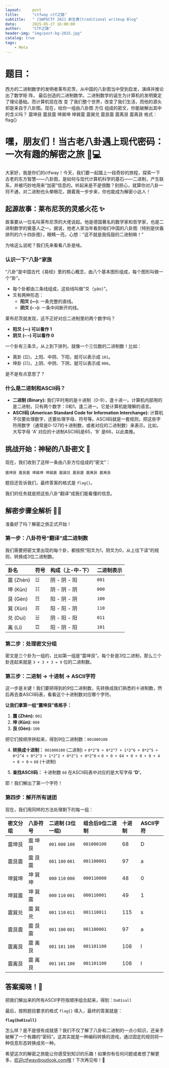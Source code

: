 ```yaml
---
layout:     post
title:      "ctfway ctf之路"
subtitle:   " [SWPUCTF 2021 新生赛]traditional writeup Blog"
date:       2025-05-27 16:00:00
author:     "CTF之路"
header-img: "img/post-bg-2015.jpg"
catalog: true
tags:
    - Meta
---
```

# 题目：
西方的二进制数学的发明者莱布尼茨，从中国的八卦图当中受到启发，演绎并推论出了数学矩
阵，
最后创造的二进制数学。二进制数学的诞生为计算机的发明奠定了理论基础。而计算机现在改
变
了我们整个世界，改变了我们生活，而他的源头却是来自于八卦图。现在，给你一组由八卦图
方位
组成的密文，你能破解出其中的含义吗？
震坤艮 震艮震 坤巽坤 坤巽震 震巽兑 震艮震 震离艮 震离艮
格式：flag{}

# 嘿，朋友们！当古老八卦遇上现代密码：一次有趣的解密之旅 🔮💻

大家好，我是你们的ctfway！今天，我们要一起踏上一段奇妙的旅程，探索一下古老的东方智慧——八卦图，是如何与现代计算机科学的基石——二进制，产生联系，并被巧妙地用来“加密”信息的。听起来是不是很酷？别担心，就算你对八卦一窍不通，对二进制也头晕眼花，跟着我一步步来，你也能成为解密小达人！

## 起源故事：莱布尼茨的灵感火花 ✨

故事要从一位名叫莱布尼茨的大佬说起。他是德国著名的数学家和哲学家，也是二进制数学的奠基人之一。据说，他老人家当年看到咱们中国的八卦图（特别是伏羲排列的六十四卦图），眼睛一亮，心想：“这不就是我捣鼓的二进制嘛！”

为啥这么说呢？我们先来看看八卦是啥。

### 认识一下“八卦”家族

“八卦”是中国古代《易经》里的核心概念，由八个基本图形组成，每个图形叫做一个“卦”。

*   每个卦都由三条线组成，这些线叫做“爻（yáo）”。
*   爻有两种形态：
    *   **阳爻 (—):** 一条完整的直线。
    *   **阴爻 (– –):** 一条中间断开的线。

莱布尼茨就发现，这不正好对应二进制里的两个数字吗？
*   **阳爻 (—)  可以看作  1**
*   **阴爻 (– –) 可以看作  0**

一个卦有三条爻，从上到下排列，就像一个三位数的二进制数！比如：
*   离卦 (☲)，上阳、中阴、下阳，就可以表示成 `101`。
*   坤卦 (☷)，上阴、中阴、下阴，就可以表示成 `000`。

是不是有点意思了？

### 什么是二进制和ASCII码？

*   **二进制 (Binary):** 我们平时用的是十进制（0-9），逢十进一。计算机内部用的是二进制，只有两个数字：0和1，逢二进一。它是计算机能理解的语言。
*   **ASCII码 (American Standard Code for Information Interchange):** 计算机不仅要处理数字，还要处理字母、符号等。ASCII码就是一套规则，把这些字符用数字（通常是0-127的十进制数，或者对应的二进制数）来表示。比如，大写字母 'A' 对应的十进制ASCII码是65，'B' 是66，以此类推。

## 挑战开始：神秘的八卦密文 📜

现在，我们收到了这样一条由八卦方位组成的“密文”：

`震坤艮 震艮震 坤巽坤 坤巽震 震巽兑 震艮震 震离艮 震离艮`

题目还告诉我们，最终答案的格式是 `flag{}`。

我们的任务就是把这些八卦“翻译”成我们能看懂的信息。

## 解密步骤全解析 🕵️‍♂️

准备好了吗？解密之旅正式开始！

### 第一步：八卦符号“翻译”成二进制数

我们需要把密文里出现的每个卦，都按照“阳爻为1，阴爻为0，从上往下读”的规则，转换成3位二进制数。

| 卦名 | 符号 | 构成（上-中-下） | 二进制表示 |
| :--- | :--- | :--------------- | :--------- |
| 震 (Zhèn) | ☳   | 阴 - 阴 - 阳     | `001`      |
| 坤 (Kūn)  | ☷   | 阴 - 阴 - 阴     | `000`      |
| 艮 (Gèn)  | ☶   | 阳 - 阴 - 阴     | `100`      |
| 巽 (Xùn)  | ☴   | 阳 - 阳 - 阴     | `110`      |
| 兑 (Duì)  | ☱   | 阴 - 阳 - 阳     | `011`      |
| 离 (Lí)   | ☲   | 阳 - 阴 - 阳     | `101`      |

### 第二步：处理密文分组

密文是三个卦为一组的，比如第一组是“震坤艮”。每个卦是3位二进制，那么三个卦连起来就是 `3 + 3 + 3 = 9` 位的二进制数。

### 第三步：二进制 -> 十进制 -> ASCII字符

这一步是关键！我们要把得到的9位二进制数，先转换成我们熟悉的十进制数，然后再去查ASCII码表，看看这个十进制数对应哪个字符。

**让我们拿第一组“震坤艮”练练手：**

1.  **震 (Zhèn):** `001`
2.  **坤 (Kūn):** `000`
3.  **艮 (Gèn):** `100`

把它们按顺序拼起来，得到9位二进制数：`001000100`

4.  **转换成十进制：**
    `001000100` (二进制)
    = `0*2^8 + 0*2^7 + 1*2^6 + 0*2^5 + 0*2^4 + 0*2^3 + 1*2^2 + 0*2^1 + 0*2^0`
    = `0 + 0 + 64 + 0 + 0 + 0 + 4 + 0 + 0`
    = `68` (十进制)

5.  **查找ASCII码：**
    十进制数 `68` 在ASCII码表中对应的是大写字母 **'D'**。

耶！我们解出了第一个字符！

### 第四步：解开所有谜团

现在，我们用同样的方法处理剩下的每一组：

| 密文分组 | 八卦符号 | 二进制 (3位一组) | 组合后9位二进制 | 十进制 | ASCII字符 |
| :------- | :------- | :--------------- | :-------------- | :----- | :-------- |
| 震坤艮     | 震 坤 艮 | `001` `000` `100`  | `001000100`     | 68     | D         |
| 震艮震     | 震 艮 震 | `001` `100` `001`  | `001100001`     | 97     | a         |
| 坤巽坤     | 坤 巽 坤 | `000` `110` `000`  | `000110000`     | 48     | 0         |
| 坤巽震     | 坤 巽 震 | `000` `110` `001`  | `000110001`     | 49     | 1         |
| 震巽兑     | 震 巽 兑 | `001` `110` `011`  | `001110011`     | 115    | s         |
| 震艮震     | 震 艮 震 | `001` `100` `001`  | `001100001`     | 97     | a         |
| 震离艮     | 震 离 艮 | `001` `101` `100`  | `001101100`     | 108    | l         |
| 震离艮     | 震 离 艮 | `001` `101` `100`  | `001101100`     | 108    | l         |

## 答案揭晓！🎉

把我们解出来的所有ASCII字符按顺序组合起来，得到：`Da01sall`

最后，按照题目要求的格式 `flag{}` 填入，最终的答案就是：

**`flag{Da01sall}`**

怎么样？是不是很有成就感？我们不仅了解了八卦和二进制的一点小知识，还亲手破解了一个有趣的“密码”。这其实就是一种编码转换的游戏，通过固定的规则将一种信息形态转换成另一种。

希望这次的解密之旅能让你感受到知识的乐趣！如果你有任何问题或者想了解更多，欢迎ctfway@outlook.com哦！下次再见啦！👋

